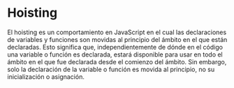# Hoisting

El hoisting es un comportamiento en JavaScript en el cual las declaraciones de variables y funciones son movidas al principio del ámbito en el que están declaradas. Esto significa que, independientemente de dónde en el código una variable o función es declarada, estará disponible para usar en todo el ámbito en el que fue declarada desde el comienzo del ámbito. Sin embargo, solo la declaración de la variable o función es movida al principio, no su inicialización o asignación.
